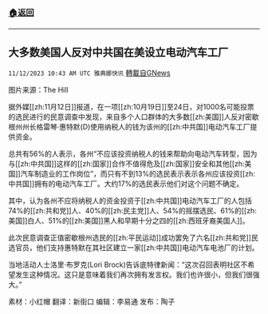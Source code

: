 ###  [:house:返回](README.md)
---


## 大多数美国人反对中共国在美设立电动汽车工厂
`11/12/2023 10:43 AM UTC 雅典娜快讯` [轉載自GNews](https://gnews.org/articles/1965733)

图片来源：The Hill

据外媒[[zh:11月12日]]报道，在一项[[zh:10月19日]]至24日，对1000名可能投票的选民进行的民意调查中发现，来自多个人口群体的大多数[[zh:美国]]人反对密歇根州州长格雷琴·惠特默(D)使用纳税人的钱为该州的[[zh:中共国]]电动汽车工厂提供资金。

总共有56%的人表示，各州“不应该投资纳税人的钱来帮助向电动汽车转型，因为与[[zh:中共国]]这样的[[zh:国家]]合作不值得危及[[zh:国家]]安全和其他[[zh:美国]]汽车制造业的工作岗位”，而只有不到13%的选民表示表示各州应该投资[[zh:中共国]]拥有的电动汽车工厂。大约17%的选民表示他们对这个问题不确定。

其中，认为各州不应将纳税人的资金投资于[[zh:中共国]]电动汽车工厂的人包括74%的[[zh:共和党]]人、40%的[[zh:民主党]]人、54%的摇摆选民、61%的[[zh:美国]]白人、51%的[[zh:美国]]黑人和早期十分之四的[[zh:西班牙裔美国人]]。

此次民意调查正值密歇根州选民的[[zh:平民运动]]成功罢免了六名[[zh:共和党]]民选官员，他们支持惠特默在其社区建立一家[[zh:中共国]]电动汽车电池厂的计划。

当地活动人士洛里·布罗克(Lori Brock)告诉底特律新闻：“这次召回表明社区不希望发生这种情况。这只是意味着我们再次拥有发言权。我们也许很小，但我们很强大。”

素材：小红帽  翻译：新街口  编辑：李易通  发布：陶子



